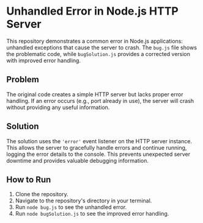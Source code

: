 # Unhandled Error in Node.js HTTP Server

This repository demonstrates a common error in Node.js applications: unhandled exceptions that cause the server to crash.  The `bug.js` file shows the problematic code, while `bugSolution.js` provides a corrected version with improved error handling.

## Problem

The original code creates a simple HTTP server but lacks proper error handling.  If an error occurs (e.g., port already in use), the server will crash without providing any useful information.

## Solution

The solution uses the `'error'` event listener on the HTTP server instance. This allows the server to gracefully handle errors and continue running, logging the error details to the console.  This prevents unexpected server downtime and provides valuable debugging information.

## How to Run

1. Clone the repository.
2. Navigate to the repository's directory in your terminal.
3. Run `node bug.js` to see the unhandled error.
4. Run `node bugSolution.js` to see the improved error handling.